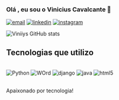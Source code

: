 ### Olá , eu sou o Vinicius Cavalcante 👋

[![email](https://img.shields.io/badge/Gmail-D14836?style=for-the-badge&logo=gmail&logoColor=white)](cavalcantevinicius543@gmail.com)
[![linkedin](https://img.shields.io/badge/LinkedIn-0077B5?style=for-the-badge&logo=linkedin&logoColor=white)](https://www.linkedin.com/in/vin%C3%ADcius-cavalcante-araujo-248a522a5/)
[![instagram](https://img.shields.io/badge/Instagram-E4405F?style=for-the-badge&logo=instagram&logoColor=white)](https://instagram.com/_viniiaraujoo)

![Viniiys GitHub stats](https://github-readme-stats.vercel.app/api?username=Viniiys&show_icons=true&theme=dark)

## Tecnologias que utilizo

<div  style="dispaly: inline_block"><br/>
    <img aling="center" alt="Python" src="https://img.shields.io/badge/Python-14354C?style=for-the-badge&logo=python&logoColor=white" />
    <img aling="center" alt="WOrd" src="https://img.shields.io/badge/Microsoft_Word-2B579A?style=for-the-badge&logo=microsoft-word&logoColor=white" />
    <img aling="center" alt="django" src="https://img.shields.io/badge/Django-092E20?style=for-the-badge&logo=django&logoColor=white" />
    <img aling="center" alt="java" src="https://img.shields.io/badge/Java-ED8B00?style=for-the-badge&logo=openjdk&logoColor=white" />
    <img aling="center" alt="html5" src="https://img.shields.io/badge/HTML5-E34F26?style=for-the-badge&logo=html5&logoColor=white" />
    
</div><br/>

Apaixonado por tecnologia!
